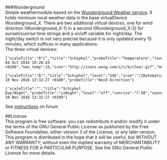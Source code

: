 ###Wunderground    
Simple weathermodule based on the [Wunderground Weather service](https://www.wunderground.com/?apiref=06d5c981eb770fb1). It holds minimum local weather data in the base virtualDevice Wunderground_X. There are two additional virtual devices, one for wind direction (Wunderground_X-1) in a second (Wunderground_X-2) for sunset/sunrise time strings and a on/off variable for night/day. The night/day switch is not very precise because it is only updated every 15 minutes, which suffices in many applications.      
The three virtual devices:      
```     
{"scaleTitle":"Â°C","title":"Schiphol","probeTitle":"Temperature","level":15.3,"windgust":16,"pressure":1036,"wind_degrees":98,"observe_time":"Tue, 04 Oct 2016 16:26:43 +0200","max_temp":16,"icon":"http://icons.wxug.com/i/c/k/clear.gif","modificationTime":1468154510} 

{"scaleTitle":"Â°","title":"Schiphol","level":"SSE","icon":"/ZAutomation/api/v1/load/modulemedia/Wunderground/SSE.png","timeStamp":"Thu, 10 Nov 2016 13:32:27 +0100","probeTitle":"Wind Direction"}

{"scaleTitle":"","title":"Schiphol Day/Night","probeTitle":"isNight","level":"off","sunrise":"7:50","sunset":"16:45","icon":"/ZAutomation/api/v1/load/modulemedia/Wunderground/day.png","observe_time":"Thu, 10 Nov 2016 13:32:27 +0100"}
```
See [instructions](http://forum.z-wave.me/viewtopic.php?f=3424&t=21246) on forum

##License    
This program is free software: you can redistribute it and/or modify it under the terms of the GNU General Public License as published by the Free Software Foundation, either version 3 of the License, or any later version.    
This program is distributed in the hope that it will be useful, but WITHOUT ANY WARRANTY; without even the implied warranty of MERCHANTABILITY or FITNESS FOR A PARTICULAR PURPOSE. See the GNU General Public License for more details.    

